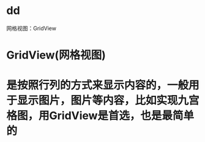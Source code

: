 # dd
 
网格视图：GridView<br>
   <h1> GridView(网格视图)<h1>是按照行列的方式来显示内容的，一般用于显示图片，图片等内容，比如实现九宫格图，用GridView是首选，也是最简单的

